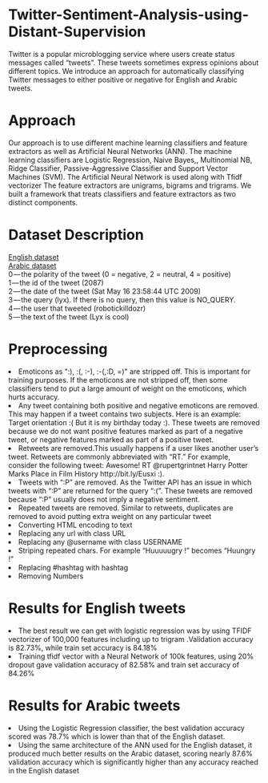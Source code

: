 # Twitter-Sentiment-Analysis-using-Distant-Supervision
Twitter is a popular microblogging service where users create status messages called “tweets”. These tweets sometimes express opinions about different topics. We introduce an approach for automatically classifying Twitter messages to either positive or negative for English and Arabic tweets.
# Approach 
Our approach is to use different machine learning classifiers and feature extractors as well as Artificial Neural Networks (ANN). The machine learning classifiers are Logistic Regression, Naive Bayes,, Multinomial NB, Ridge Classifier, Passive-Aggressive Classifier and Support Vector Machines (SVM). The Artificial Neural Network is used along with Tfidf vectorizer The feature extractors are unigrams, bigrams and trigrams. We built a framework that treats classifiers and feature extractors as two distinct components.
# Dataset Description 
<a href="https://www.kaggle.com/kazanova/sentiment140/version/1">English dataset</a> </br>
<a href="https://drive.google.com/open?id=1TNaUswMaVMhkWTEdNpeRBVwbizi6uKyZ">Arabic dataset</a> </br>
0 — the polarity of the tweet (0 = negative, 2 = neutral, 4 = positive)</br>
1 — the id of the tweet (2087)</br>
2 — the date of the tweet (Sat May 16 23:58:44 UTC 2009)</br>
3 — the query (lyx). If there is no query, then this value is NO_QUERY.</br>
4 — the user that tweeted (robotickilldozr)</br>
5 — the text of the tweet (Lyx is cool)</br>
# Preprocessing 
 <li> Emoticons as ":), :(, :-), :-(,:D, =)" are stripped off. This is important for training purposes. If the emoticons are not stripped off, then some classifiers tend to put a large amount of weight on the emoticons, which hurts accuracy.</li>
 

<li> Any tweet containing both positive and negative emoticons are removed. This may happen if a tweet contains two subjects. Here is an example: Target orientation :( But it is my birthday today :). These tweets are removed because we do not want positive features marked as part of a negative tweet, or negative features marked as part of a positive tweet. </li>
 
<li> Retweets are removed.This usually happens if a user likes another user’s tweet. Retweets are commonly abbreviated with “RT.” For example, consider the following tweet: Awesome! RT @rupertgrintnet Harry Potter Marks Place in Film History http://bit.ly/Eusxi :). </li>
 
<li> Tweets with “:P” are removed. As the Twitter API has an issue in which tweets with “:P” are returned for the query “:(”. These tweets are removed because “:P” usually does not imply a negative sentiment.</li>
 
 <li> Repeated tweets are removed. Similar to retweets, duplicates are removed to avoid putting extra weight on any particular tweet</li>
 
<li> Converting  HTML encoding to text</li>
 
<li> Replacing any url with class URL</li>
 
<li> Replacing any @username with class USERNAME</li>
 
<li> Striping  repeated chars. For example “Huuuuugry !” becomes “Huungry !”</li>
 
<li> Replacing #hashtag with hashtag</li>
 
<li> Removing Numbers</li>

# Results for English tweets
<li> The best result we can get with logistic regression was by using TFIDF vectorizer of 100,000 features including up to trigram .Validation accuracy is 82.73%, while train set accuracy is 84.18%
</li>
<li> Training tfidf vector with a Neural Network of 100k features, using 20% dropout gave validation accuracy of 82.58% and train set accuracy of 84.26%
</li>

# Results for Arabic tweets
<li> Using the Logistic Regression classifier, the best validation accuracy scored was 78.7% which is lower than that of the English dataset.
</li>
<li> Using the same architecture of the ANN used for the English dataset, it produced much better results on the Arabic dataset, scoring nearly 87.6% validation accuracy which is significantly higher than any accuracy reached in the English dataset
</li>
